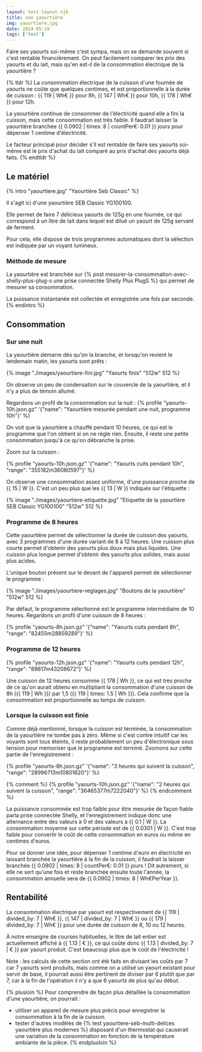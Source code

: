 ```yaml
---
layout: test-layout.njk 
title: une yaourtière
img: yaourtiere.jpg
date: 2024-05-19
tags: ['test']
---
```


Faire ses yaourts soi-même c'est sympa, mais on se demande souvent si c'est rentable financièrement. On peut facilement comparer les prix des yaourts et du lait, mais qu'en est-il de la consommation électrique de la yaourtière ?
<!-- excerpt -->

{% tldr %}
La consommation électrique de la cuisson d'une fournée de yaourts ne coûte que quelques centimes, et est proportionnelle à la durée de cuisson : {{ 119 | Wh€ }} pour 8h, {{ 147 | Wh€ }} pour 10h, {{ 178 | Wh€ }} pour 12h.

La yaourtière continue de consommer de l'électricité quand elle a fini la cuisson, mais cette consommation est très faible. Il faudrait laisser la yaourtière branchée {{ 0.0902 | times: 8 | countPer€: 0.01 }} jours pour dépenser 1 centime d'électricité.

Le facteur principal pour décider s'il est rentable de faire ses yaourts soi-même est le prix d'achat du lait comparé au prix d'achat des yaourts déjà faits.
{% endtldr %}

## Le matériel
{% intro "yaourtiere.jpg" "Yaourtière Seb Classic" %}

Il s'agit ici d'une yaourtière SEB Classic YG100100.

Elle permet de faire 7 délicieux yaourts de 125g en une fournée, ce qui correspond à un litre de lait dans lequel est dilué un yaourt de 125g servant de ferment.

Pour cela, elle dispose de trois programmes automatiques dont la sélection est indiquée par un voyant lumineux.

### Méthode de mesure

La yaourtière est branchée sur {% post mesurer-la-consommation-avec-shelly-plus-plug-s une prise connectée Shelly Plus PlugS %} qui permet de mesurer sa consommation.

La puissance instantanée est collectée et enregistrée une fois par seconde.
{% endintro %}

## Consommation

### Sur une nuit

La yaourtière démarre dès qu'on la branche, et lorsqu'on revient le lendemain matin, les yaourts sont prêts :

{% image "./images/yaourtiere-fini.jpg" "Yaourts finis" "512w" 512 %}

On observe un peu de condensation sur le couvercle de la yaourtière, et il n'y a plus de témoin allumé.

Regardons un profil de la consommation sur la nuit :
{% profile "yaourts-10h.json.gz" '{"name": "Yaourtière mesurée pendant une nuit, programme 10h"}' %}

On voit que la yaourtière a chauffé pendant 10 heures, ce qui est le programme que l'on obtient si on ne règle rien. Ensuite, il reste une petite consommation jusqu'à ce qu'on débranche la prise.

Zoom sur la cuisson :

{% profile "yaourts-10h.json.gz" '{"name": "Yaourts cuits pendant 10h", "range": "355182m36080597"}' %}

On observe une consommation assez uniforme, d'une puissance proche de {{ 15 | W }}. C'est un peu plus que les {{ 13 | W }} indiqués sur l'étiquette :

{% image "./images/yaourtiere-etiquette.jpg" "Etiquette de la yaourtière SEB Classic YG100100" "512w" 512 %}

### Programme de 8 heures

Cette yaourtière permet de sélectionner la durée de cuisson des yaourts, avec 3 programmes d'une durée variant de 8 à 12 heures. Une cuisson plus courte permet d'obtenir des yaourts plus doux mais plus liquides. Une cuisson plus longue permet d'obtenir des yaourts plus solides, mais aussi plus acides.

L'unique bouton présent sur le devant de l'appareil permet de sélectionner le programme :

{% image "./images/yaourtiere-reglages.jpg" "Boutons de la yaourtière" "512w" 512 %}

Par défaut, le programme sélectionné est le programme intermédiaire de 10 heures. Regardons un profil d'une cuisson de 8 heures :

{% profile "yaourts-8h.json.gz" '{"name": "Yaourts cuits pendant 8h", "range": "82455m28859289"}' %}

### Programme de 12 heures

{% profile "yaourts-12h.json.gz" '{"name": "Yaourts cuits pendant 12h", "range": "89817m43208672"}' %}

Une cuisson de 12 heures consomme {{ 178 | Wh }}, ce qui est très proche de ce qu'on aurait obtenu en multipliant la consommation d'une cuisson de 8h ({{ 119 | Wh }}) par 1,5 ({{ 119 | times: 1.5 | Wh }}). Cela confirme que la consommation est proportionnelle au temps de cuisson.

### Lorsque la cuisson est finie

Comme déjà mentionné, lorsque la cuisson est terminée, la consommation de la yaourtière ne tombe pas à zéro. Même si c'est contre intuitif car les voyants sont tous éteints, il reste probablement un peu d'électronique sous tension pour mémoriser que le programme est terminé. Zoomons sur cette partie de l'enregistrement :

{% profile "yaourts-8h.json.gz" '{"name": "3 heures qui suivent la cuisson", "range": "28996713m10801620"}' %}

{% comment %}
{% profile "yaourts-10h.json.gz" '{"name": "2 heures qui suivent la cuisson", "range": "36465377m7222040"}' %}
{% endcomment %}

La puissance consommée est trop faible pour être mesurée de façon fiable parla prise connectée Shelly, et l'enregistrement indique donc une alternance entre des valeurs à 0 et des valeurs à {{ 0.1 | W }}. La consommation moyenne sur cette période est de {{ 0.0301 | W }}. C'est trop faible pour convertir le coût de cette consommation en euros ou même en centimes d'euros.

Pour se donner une idée, pour dépenser 1 centime d'euro en électricité en laissant branchée la yaourtière à la fin de la cuisson, il faudrait la laisser branchée {{ 0.0902 | times: 8 | countPer€: 0.01 }} jours ! Dit autrement, si elle ne sert qu'une fois et reste branchée ensuite toute l'année, la consommation annuelle sera de {{ 0.0902 | times: 8 | Wh€PerYear }}.

## Rentabilité

La consommation électrique par yaourt est respectivement de {{ 119 | divided_by: 7 | Wh€ }}, {{ 147 | divided_by: 7 | Wh€ }} ou {{ 179 | divided_by: 7 | Wh€ }} pour une durée de cuisson de 8, 10 ou 12 heures.

À notre enseigne de courses habituelles, le litre de lait entier est actuellement affiché à {{ 1.13 | € }}, ce qui coûte donc {{ 1.13 | divided_by: 7 | € }} par yaourt produit. C'est beaucoup plus que le coût de l'électricité !

Note : les calculs de cette section ont été faits en divisant les coûts par 7 car 7 yaourts sont produits, mais comme on a utilisé un yaourt existant pour servir de base, il pourrait aussi être pertinent de diviser par 6 plutôt que par 7, car à la fin de l'opération il n'y a que 6 yaourts de plus qu'au début.

{% plusloin %}
Pour comprendre de façon plus détaillée la consommation d'une yaourtière, on pourrait :
- utiliser un appareil de mesure plus précis pour enregistrer la consommation à la fin de la cuisson.
- tester d'autres modèles de {% test yaourtiere-seb-multi-delices yaourtière plus modernes %} disposant d'un thermostat qui causerait une variation de la consommation en fonction de la température ambiante de la pièce.
{% endplusloin %}
